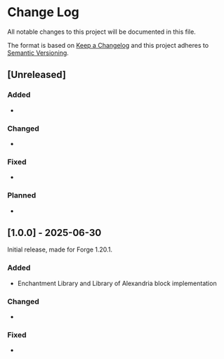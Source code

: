 # Change Log
All notable changes to this project will be documented in this file.

The format is based on [Keep a Changelog](http://keepachangelog.com/)
and this project adheres to [Semantic Versioning](http://semver.org/).

## [Unreleased]
### Added
-

### Changed
-

### Fixed
-

### Planned
- 

## [1.0.0] - 2025-06-30
Initial release, made for Forge 1.20.1. 
### Added
- Enchantment Library and Library of Alexandria block implementation

### Changed
- 

### Fixed
- 

